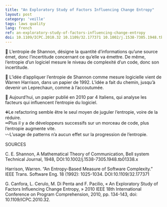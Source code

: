 ```yaml
---
title: "An Exploratory Study of Factors Influencing Change Entropy"
layout: post
category: 'veille'
tags: laws quality
lang: french
ref: an-exploratory-study-of-factors-influencing-change-entropy
doi: 10.1109/ICPC.2010.32 10.1109/32.177371 10.1002/j.1538-7305.1948.tb01338.x
---
```


🔀 L’entropie de Shannon, désigne la quantité d’informations qu’une source émet, donc l’incertitude concernant ce qu’elle va émettre. De même, l’entropie d’un logiciel mesure le niveau de complexité d’un code, donc son incertitude.

🔬 L’idée d’appliquer l’entropie de Shannon comme mesure logicielle vient de Warren Harrison, dans un papier de 1992. L’idée a fait du chemin, jusqu’à devenir un Leprechaun, comme à l’accoutumée.

🤌 Aujourd’hui, un papier publié en 2010 par 4 Italiens, qui analyse les facteurs qui influencent l’entropie du logiciel.

➕Le refactoring semble être le seul moyen de juguler l’entropie, voire de la réduire.  
➖Plus il y a de développeurs successifs sur un morceau de code, plus l’entropie augmente vite.  
〰️L’usage de patterns n’a aucun effet sur la progression de l’entropie.

SOURCES

C. E. Shannon, A Mathematical Theory of Communication, Bell system Technical Journal, 1948, DOI:10.1002/j.1538-7305.1948.tb01338.x

Harrison, Warren. “An Entropy-Based Measure of Software Complexity.” IEEE Trans. Software Eng. 18 (1992): 1025-1034. DOI:10.1109/32.177371

G. Canfora, L. Cerulo, M. Di Penta and F. Pacilio, « An Exploratory Study of Factors Influencing Change Entropy, » 2010 IEEE 18th International Conference on Program Comprehension, 2010, pp. 134-143, doi: 10.1109/ICPC.2010.32.